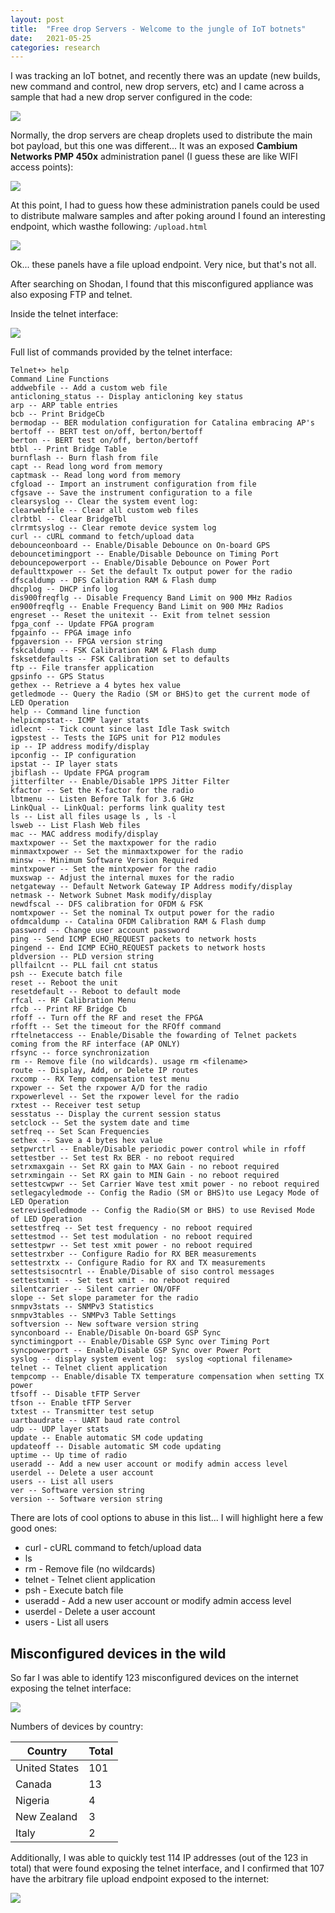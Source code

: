 ```yaml
---
layout: post
title:  "Free drop Servers - Welcome to the jungle of IoT botnets"
date:   2021-05-25
categories: research
---
```




I was tracking an IoT botnet, and recently there was an update (new builds, new command and control, new drop servers, etc) and I came across a sample that had a new drop server configured in the code:

![ ](/assets/images/free_drop_servers_iot_botnet/image-20210525154008046.png)



Normally, the drop servers are cheap droplets used to distribute the main bot payload, but this one was different... It was an exposed **Cambium Networks PMP 450x** administration panel (I guess these are like WIFI access points):

![ ](/assets/images/free_drop_servers_iot_botnet/image-20210525154838556.png)



At this point, I had to guess how these administration panels could be used to distribute malware samples and after poking around I found an interesting endpoint, which wasthe following: `/upload.html`

![ ](/assets/images/free_drop_servers_iot_botnet/image-20210525155229469.png)



Ok... these panels have a file upload endpoint. Very nice, but that's not all.

After searching on Shodan, I found that this misconfigured appliance was also exposing FTP and telnet.

Inside the telnet interface:

![ ](/assets/images/free_drop_servers_iot_botnet/inside_telnet.png)



Full list of commands provided by the telnet interface:

```
Telnet+> help
Command Line Functions
addwebfile -- Add a custom web file
anticloning_status -- Display anticloning key status
arp -- ARP table entries
bcb -- Print BridgeCb
bermodap -- BER modulation configuration for Catalina embracing AP's
bertoff -- BERT test on/off, berton/bertoff
berton -- BERT test on/off, berton/bertoff
btbl -- Print Bridge Table
burnflash -- Burn flash from file
capt -- Read long word from memory
captmask -- Read long word from memory
cfgload -- Import an instrument configuration from file
cfgsave -- Save the instrument configuration to a file
clearsyslog -- Clear the system event log:
clearwebfile -- Clear all custom web files
clrbtbl -- Clear BridgeTbl
clrrmtsyslog -- Clear remote device system log
curl -- cURL command to fetch/upload data
debounceonboard -- Enable/Disable Debounce on On-board GPS
debouncetimingport -- Enable/Disable Debounce on Timing Port
debouncepowerport -- Enable/Disable Debounce on Power Port
defaulttxpower -- Set the default Tx output power for the radio
dfscaldump -- DFS Calibration RAM & Flash dump
dhcplog -- DHCP info log
dis900freqflg -- Disable Frequency Band Limit on 900 MHz Radios
en900freqflg -- Enable Frequency Band Limit on 900 MHz Radios
engreset -- Reset the unitexit -- Exit from telnet session
fpga_conf -- Update FPGA program
fpgainfo -- FPGA image info
fpgaversion -- FPGA version string
fskcaldump -- FSK Calibration RAM & Flash dump
fsksetdefaults -- FSK Calibration set to defaults
ftp -- File transfer application
gpsinfo -- GPS Status
gethex -- Retrieve a 4 bytes hex value
getledmode -- Query the Radio (SM or BHS)to get the current mode of LED Operation
help -- Command line function 
helpicmpstat-- ICMP layer stats
idlecnt -- Tick count since last Idle Task switch
igpstest -- Tests the IGPS unit for P12 modules
ip -- IP address modify/display
ipconfig -- IP configuration
ipstat -- IP layer stats
jbiflash -- Update FPGA program
jitterfilter -- Enable/Disable 1PPS Jitter Filter
kfactor -- Set the K-factor for the radio
lbtmenu -- Listen Before Talk for 3.6 GHz
LinkQual -- LinkQual: performs link quality test
ls -- List all files usage ls , ls -l
lsweb -- List Flash Web files
mac -- MAC address modify/display
maxtxpower -- Set the maxtxpower for the radio
minmaxtxpower -- Set the minmaxtxpower for the radio
minsw -- Minimum Software Version Required
mintxpower -- Set the mintxpower for the radio
muxswap -- Adjust the internal muxes for the radio
netgateway -- Default Network Gateway IP Address modify/display
netmask -- Network Subnet Mask modify/display
newdfscal -- DFS calibration for OFDM & FSK
nomtxpower -- Set the nominal Tx output power for the radio
ofdmcaldump -- Catalina OFDM Calibration RAM & Flash dump
password -- Change user account password
ping -- Send ICMP ECHO_REQUEST packets to network hosts
pingend -- End ICMP ECHO_REQUEST packets to network hosts
pldversion -- PLD version string
pllfailcnt -- PLL fail cnt status
psh -- Execute batch file
reset -- Reboot the unit
resetdefault -- Reboot to default mode
rfcal -- RF Calibration Menu
rfcb -- Print RF Bridge Cb
rfoff -- Turn off the RF and reset the FPGA
rfofft -- Set the timeout for the RFOff command
rftelnetaccess -- Enable/Disable the fowarding of Telnet packets coming from the RF interface (AP ONLY)
rfsync -- force synchronization
rm -- Remove file (no wildcards). usage rm <filename>
route -- Display, Add, or Delete IP routes
rxcomp -- RX Temp compensation test menu
rxpower -- Set the rxpower A/D for the radio
rxpowerlevel -- Set the rxpower level for the radio
rxtest -- Receiver test setup
sesstatus -- Display the current session status
setclock -- Set the system date and time
setfreq -- Set Scan Frequencies
sethex -- Save a 4 bytes hex value
setpwrctrl -- Enable/Disable periodic power control while in rfoff
settestber -- Set test Rx BER - no reboot required
setrxmaxgain -- Set RX gain to MAX Gain - no reboot required
setrxmingain -- Set RX gain to MIN Gain - no reboot required
settestcwpwr -- Set Carrier Wave test xmit power - no reboot required
setlegacyledmode -- Config the Radio (SM or BHS)to use Legacy Mode of LED Operation
setrevisedledmode -- Config the Radio(SM or BHS) to use Revised Mode of LED Operation
settestfreq -- Set test frequency - no reboot required
settestmod -- Set test modulation - no reboot required
settestpwr -- Set test xmit power - no reboot required
settestrxber -- Configure Radio for RX BER measurements
settestrxtx -- Configure Radio for RX and TX measurements
settestsisocntrl -- Enable/Disable of siso control messages
settestxmit -- Set test xmit - no reboot required
silentcarrier -- Silent carrier ON/OFF
slope -- Set slope parameter for the radio
snmpv3stats -- SNMPv3 Statistics
snmpv3tables -- SNMPv3 Table Settings
softversion -- New software version string
synconboard -- Enable/Disable On-board GSP Sync
synctimingport -- Enable/Disable GSP Sync over Timing Port
syncpowerport -- Enable/Disable GSP Sync over Power Port
syslog -- display system event log:  syslog <optional filename>
telnet -- Telnet client application
tempcomp -- Enable/disable TX temperature compensation when setting TX power
tfsoff -- Disable tFTP Server
tfson -- Enable tFTP Server
txtest -- Transmitter test setup
uartbaudrate -- UART baud rate control
udp -- UDP layer stats
update -- Enable automatic SM code updating
updateoff -- Disable automatic SM code updating
uptime -- Up time of radio
useradd -- Add a new user account or modify admin access level
userdel -- Delete a user account
users -- List all users
ver -- Software version string
version -- Software version string
```



There are lots of cool options to abuse in this list... I will highlight here a few good ones:

- curl - cURL command to fetch/upload data
- ls
- rm - Remove file (no wildcards)
- telnet - Telnet client application
- psh - Execute batch file
- useradd - Add a new user account or modify admin access level
- userdel - Delete a user account
- users - List all users



## Misconfigured devices in the wild 

So far I was able to identify 123 misconfigured devices on the internet exposing the telnet interface:

![ ](/assets/images/free_drop_servers_iot_botnet/image-20210525165418226.png)



Numbers of devices by country:

| Country       | Total |
| ------------- | ----- |
| United States | 101   |
| Canada        | 13    |
| Nigeria       | 4     |
| New Zealand   | 3     |
| Italy         | 2     |



Additionally, I was able to quickly test 114 IP addresses (out of the 123 in total) that were found exposing the telnet interface, and I confirmed that 107 have the arbitrary file upload endpoint exposed to the internet:

![ ](/assets/images/free_drop_servers_iot_botnet/image-20210525172034179.png)
